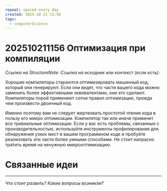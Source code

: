 ```yaml
---
repeat: spaced every day
created: 2025-10-21 11:56
tags:
  - computerScience
---
```

# 202510211156 Оптимизация при компиляции

*Ссылка на StructureNote:*
*Ссылка на исходник или контекст (если есть):*

Хорошие компиляторы стараются оптимизировать машинный код, который они генерируют. Если они видят, что части вашего кода можно заменить более эффективными эквивалентами, они это сделают. Компиляторы порой применяют сотни правил оптимизации, прежде чем произвести двоичный код.

Именно поэтому вам не следует жертвовать простотой чтения кода в пользу его микро оптимизации. Компилятор так или иначе применит все тривиальные оптимизации. Если у вас есть проблемы, связанные с производительностью, используйте инструменты профилирования для обнаружения узких мест в вашем программном коде и пробуйте реализовать эти части более умными способами. Не стоит напрасно тратить время на ненужную микрооптимизацию.

# Связанные идеи

---

*Что стоит развить? Какие вопросы возникли?*
